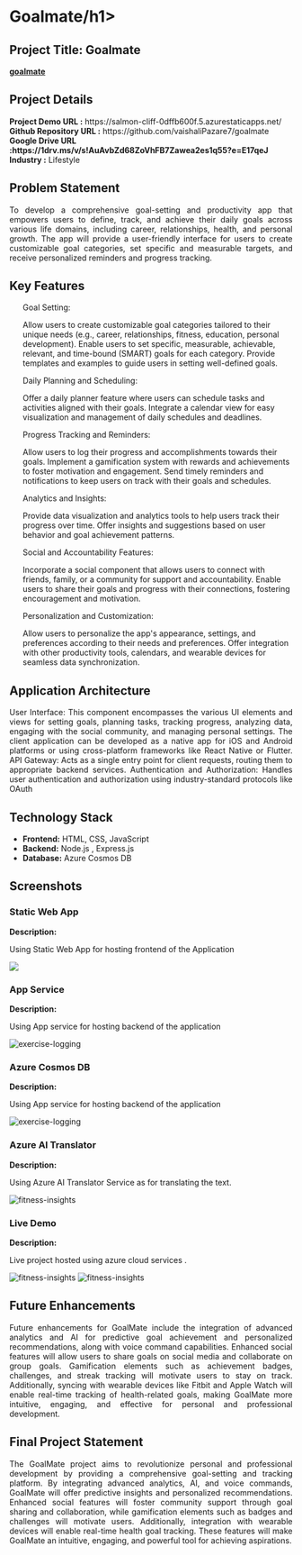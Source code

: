 <h1>Goalmate/h1>
<h2>Project Title: Goalmate</h2>
<b><a href="https://salmon-cliff-0dffb600f.5.azurestaticapps.net/">goalmate</a></b>
<br>
<h2>Project Details</h2>
<b>Project Demo URL :</b> https://salmon-cliff-0dffb600f.5.azurestaticapps.net/ <br>
<b>Github Repository URL :</b> https://github.com/vaishaliPazare7/goalmate<br>
<b>Google Drive URL :https://1drv.ms/v/s!AuAvbZd68ZoVhFB7Zawea2es1q55?e=E17qeJ</b> <br>
<b>Industry :</b> Lifestyle<br>

<h2>Problem Statement</h2>
<p align="justify">To develop a comprehensive goal-setting and productivity app that empowers users to define, track, and achieve their daily goals across various life domains, including career, relationships, health, and personal growth. The app will provide a user-friendly interface for users to create customizable goal categories, set specific and measurable targets, and receive personalized reminders and progress tracking.</p>

<h2>Key Features</h2>
<ul>


Goal Setting:

Allow users to create customizable goal categories tailored to their unique needs (e.g., career, relationships, fitness, education, personal development).
Enable users to set specific, measurable, achievable, relevant, and time-bound (SMART) goals for each category.
Provide templates and examples to guide users in setting well-defined goals.


Daily Planning and Scheduling:

Offer a daily planner feature where users can schedule tasks and activities aligned with their goals.
Integrate a calendar view for easy visualization and management of daily schedules and deadlines.


Progress Tracking and Reminders:

Allow users to log their progress and accomplishments towards their goals.
Implement a gamification system with rewards and achievements to foster motivation and engagement.
Send timely reminders and notifications to keep users on track with their goals and schedules.


Analytics and Insights:

Provide data visualization and analytics tools to help users track their progress over time.
Offer insights and suggestions based on user behavior and goal achievement patterns.


Social and Accountability Features:

Incorporate a social component that allows users to connect with friends, family, or a community for support and accountability.
Enable users to share their goals and progress with their connections, fostering encouragement and motivation.


Personalization and Customization:

Allow users to personalize the app's appearance, settings, and preferences according to their needs and preferences.
Offer integration with other productivity tools, calendars, and wearable devices for seamless data synchronization.
</ul>

<h2>Application Architecture</h2>
<p align="justify">
User Interface: This component encompasses the various UI elements and views for setting goals, planning tasks, tracking progress, analyzing data, engaging with the social community, and managing personal settings.
The client application can be developed as a native app for iOS and Android platforms or using cross-platform frameworks like React Native or Flutter.
API Gateway: Acts as a single entry point for client requests, routing them to appropriate backend services.
Authentication and Authorization: Handles user authentication and authorization using industry-standard protocols like OAuth</p>

<h2>Technology Stack</h2>
<ul>
    <li><b>Frontend:</b> HTML, CSS, JavaScript</li>
    <li><b>Backend:</b> Node.js , Express.js</li>
    <li><b>Database:</b> Azure Cosmos DB</li>
</ul>

<h2>Screenshots</h2>
<h3>Static Web App</h3>
<b>Description:</b><p align="justify">Using Static Web App for hosting frontend of the Application</p>
<img src="./screenshots/fr.png alt="fitkit-dashboard"></img><br>

<h3>App Service</h3>
<b>Description:</b><p align="justify">Using App service for hosting backend of the application</p>
<img src="./screenshots/backe.png" alt="exercise-logging"></img><br>

<h3>Azure Cosmos DB</h3>
<b>Description:</b><p align="justify">Using App service for hosting backend of the application</p>
<img src="./screenshots/db.png" alt="exercise-logging"></img><br>


<h3>Azure AI Translator</h3>
<b>Description:</b><p align="justify">Using Azure AI Translator Service as for translating the text.</p>
<img src="./screenshots/bot.png" alt="fitness-insights"></img>

<h3>Live Demo </h3>
<b>Description:</b><p align="justify">Live project hosted using azure cloud services .</p>
<img src="./screenshots/demo1.png" alt="fitness-insights"></img>
<img src="./screenshots/demo2.png" alt="fitness-insights"></img>

<h2>Future Enhancements</h2>
<p align="justify">Future enhancements for GoalMate include the integration of advanced analytics and AI for predictive goal achievement and personalized recommendations, along with voice command capabilities. Enhanced social features will allow users to share goals on social media and collaborate on group goals. Gamification elements such as achievement badges, challenges, and streak tracking will motivate users to stay on track. Additionally, syncing with wearable devices like Fitbit and Apple Watch will enable real-time tracking of health-related goals, making GoalMate more intuitive, engaging, and effective for personal and professional development.</p>

<h2>Final Project Statement</h2>
<p align="justify">
The GoalMate project aims to revolutionize personal and professional development by providing a comprehensive goal-setting and tracking platform. By integrating advanced analytics, AI, and voice commands, GoalMate will offer predictive insights and personalized recommendations. Enhanced social features will foster community support through goal sharing and collaboration, while gamification elements such as badges and challenges will motivate users. Additionally, integration with wearable devices will enable real-time health goal tracking. These features will make GoalMate an intuitive, engaging, and powerful tool for achieving aspirations.</p>

